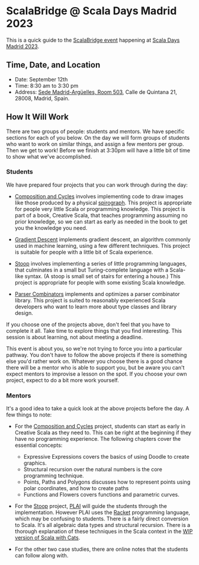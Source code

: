 # ScalaBridge @ Scala Days Madrid 2023

This is a quick guide to the [ScalaBridge event][scalabridge] happening at [Scala Days Madrid 2023][scala-days].


## Time, Date, and Location

* Date: September 12th
* Time: 8:30 am to 3:30 pm
* Address: [Sede Madrid-Argüelles, Room 503][address], Calle de Quintana 21, 28008, Madrid, Spain. 


## How It Will Work

There are two groups of people: students and mentors. We have specific sections for each of you below. On the day we will form groups of students who want to work on similar things, and assign a few mentors per group. Then we get to work! Before we finish at 3:30pm will have a little bit of time to show what we've accomplished.


### Students

We have prepared four projects that you can work through during the day:

* [Composition and Cycles][spirograph] involves implementing code to draw images like those produced by a physical [spirograph][wiki-spirograph]. This project is appropriate for people very little Scala or programming knowledge. This project is part of a book, Creative Scala, that teaches programming assuming no prior knowledge, so we can start as early as needed in the book to get you the knowledge you need.

* [Gradient Descent][gradient-descent] implements gradient descent, an algorithm commonly used in machine learning, using a few different techniques. This project is suitable for people with a little bit of Scala experience.

* [Stoop][stoop] involves implementing a series of little programming languages, that culminates in a small but Turing-complete language with a Scala-like syntax. (A stoop is small set of stairs for entering a house.) This project is appropriate for people with some existing Scala knowledge.

* [Parser Combinators][parser-combinators] implements and optimizes a parser combinator library. This project is suited to reasonably experienced Scala developers who want to learn more about type classes and library design.

If you choose one of the projects above, don't feel that you have to complete it all. Take time to explore things that you find interesting. This session is about learning, not about meeting a deadline. 

This event is about you, so we're not trying to force you into a particular pathway. You don't have to follow the above projects if there is something else you'd rather work on. Whatever you choose there is a good chance there will be a mentor who is able to support you, but be aware you can't expect mentors to improvise a lesson on the spot. If you choose your own project, expect to do a bit more work yourself.


### Mentors

It's a good idea to take a quick look at the above projects before the day. A few things to note:

* For the [Composition and Cycles][spirograph] project, students can start as early in Creative Scala as they need to. This can be right at the beginning if they have no programming experience. The following chapters cover the essential concepts:

  - Expressive Expressions covers the basics of using Doodle to create graphics.
  - Structural recursion over the natural numbers is the core programming technique.
  - Points, Paths and Polygons discusses how to represent points using polar coordinates, and how to create paths
  - Functions and Flowers covers functions and parametric curves.

* For the [Stoop][stoop] project, [PLAI][plai] will guide the students through the implementation. However PLAI uses the [Racket][racket] programming language, which may be confusing to students. There is a fairly direct conversion to Scala. It's all algebraic data types and structural recursion. There is a thorough explanation of these techniques in the Scala context in the [WIP version of Scala with Cats][scala-with-cats].

* For the other two case studies, there are online notes that the students can follow along with.

[scalabridge]: https://scaladays.org/madrid-2023/scala-bridge
[scala-days]: https://scaladays.org/madrid-2023/
[address]: https://www.urjc.es/universidad/campus/sedes#situacion-y-planos-2
[stoop]: https://github.com/creativescala/stoop
[spirograph]: https://www.creativescala.org/creative-scala/cycles/index.html
[wiki-spirograph]: https://en.wikipedia.org/wiki/Spirograph
[plai]: https://www.plai.org/
[racket]: https://www.racket-lang.org/
[scala-with-cats]: https://scalawithcats.github.io/scala-with-cats/
[gradient-descent]: https://github.com/creativescala/case-study-gradient-descent
[parser-combinators]: https://github.com/creativescala/case-study-parser
